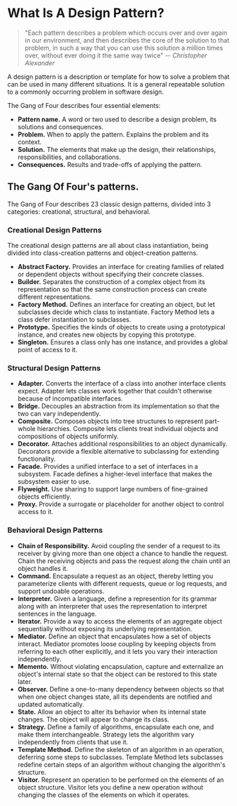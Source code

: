# What Is A Design Pattern?


> "Each pattern describes a problem which occurs over
and over again in our environment, and then describes the core of the solution
to that problem, in such a way that you can use this solution a million times
over, without ever doing it the same way twice"
>  -- <cite>Christopher Alexander</cite>

A design pattern is a description or template for how to solve a problem that can be used in many different situations. It is a general repeatable solution to a commonly occurring problem in software design.

The Gang of Four describes four essential elements:

* **Pattern name.** A word or two used to describe a design problem, its solutions and consequences.
* **Problem.** When to apply the pattern. Explains the problem and its context.
* **Solution.** The elements that make up the design, their relationships, responsibilities, and collaborations.
* **Consequences.** Results and trade-offs of applying the pattern.

## The Gang Of Four's patterns.

The Gang of Four describes 23 classic design patterns, divided into 3 categories: creational, structural, and behavioral.

### Creational Design Patterns

The creational design patterns are all about class instantiation, being divided into class-creation patterns and object-creation patterns.

* **Abstract Factory.** Provides an interface for creating families of related or dependent objects without specifying their concrete classes.
* **Builder.** Separates the construction of a complex object from its representation so that the same construction process can create different representations. 
* **Factory Method.** Defines an interface for creating an object, but let subclasses decide which class to instantiate. Factory Method lets a class defer instantiation to subclasses.
* **Prototype.** Specifies the kinds of objects to create using a prototypical instance, and creates new objects by copying this prototype.
* **Singleton.** Ensures a class only has one instance, and provides a global point of access to it.

### Structural Design Patterns

* **Adapter.** Converts the interface of a class into another interface clients expect. Adapter lets classes work together that couldn't otherwise because of incompatible interfaces. 
* **Bridge.** Decouples an abstraction from its implementation so that the two can vary independently.
* **Composite.** Composes objects into tree structures to represent part-whole hierarchies. Composite lets clients treat individual objects and compositions of objects uniformly.
* **Decorator.** Attaches additional responsibilities to an object dynamically. Decorators provide a flexible alternative to subclassing for extending functionality.
* **Facade.** Provides a unified interface to a set of interfaces in a subsystem. Facade defines a higher-level interface that makes the subsystem easier to use.
* **Flyweight.** Use sharing to support large numbers of fine-grained objects efficiently.
* **Proxy.** Provide a surrogate or placeholder for another object to control access to it.

### Behavioral Design Patterns

* **Chain of Responsibility.** Avoid coupling the sender of a request to its receiver by giving more than one object a chance to handle the request. Chain the receiving objects and pass the request along the chain until an object handles it. 
* **Command.** Encapsulate a request as an object, thereby letting you parameterize clients with different requests, queue or log requests, and support undoable operations. 
* **Interpreter.** Given a language, define a represention for its grammar along with an interpreter that uses the representation to interpret sentences in the language.
* **Iterator.** Provide a way to access the elements of an aggregate object sequentially without exposing its underlying representation.
* **Mediator.** Define an object that encapsulates how a set of objects interact. Mediator promotes loose coupling by keeping objects from referring to each other explicitly, and it lets you vary their interaction independently.
* **Memento.** Without violating encapsulation, capture and externalize an object's internal state so that the object can be restored to this state later. 
* **Observer.** Define a one-to-many dependency between objects so that when one object changes state, all its dependents are notified and updated automatically.
* **State.** Allow an object to alter its behavior when its internal state changes. The object will appear to change its class.
* **Strategy.** Define a family of algorithms, encapsulate each one, and make them interchangeable. Strategy lets the algorithm vary independently from clients that use it.
* **Template Method.** Define the skeleton of an algorithm in an operation, deferring some steps to subclasses. Template Method lets subclasses redefine certain steps of an algorithm without changing the algorithm's structure.
* **Visitor.** Represent an operation to be performed on the elements of an object structure. Visitor lets you define a new operation without changing the classes of the elements on which it operates.


